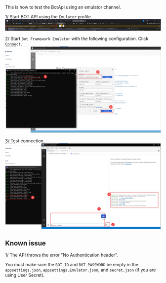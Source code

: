 This is how to test the BotApi using an emulator channel.

1/ Start BOT API using the `Emulator` profile.
![Emulator profile](20241113-debug-emulator-profile.png "Emulator profile")

2/ Start `Bot Framework Emulator` with the following configuration. Click `Connect`.
![Emulator profile](20241113-debug-run-emulator.png "Emulator profile")

3/ Test connection.
![Emulator profile](20241113-debug-test-emulator.png "Emulator profile")

## Known issue

1/ The API throws the error "No Authentication header".

You must make sure the `BOT_ID` and `BOT_PASSWORD` be empty in the `appsettings.json`, `appsettings.Emulator.json`, and `secret.json` (if you are using User Secret).